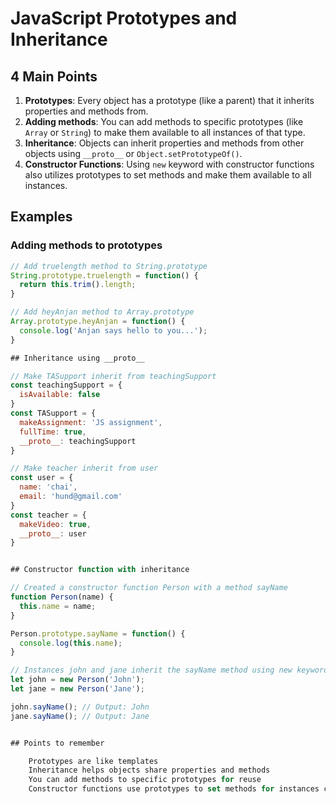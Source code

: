 # JavaScript Prototypes and Inheritance

## 4 Main Points

1. **Prototypes**: Every object has a prototype (like a parent) that it inherits properties and methods from.
2. **Adding methods**: You can add methods to specific prototypes (like `Array` or `String`) to make them available to all instances of that type.
3. **Inheritance**: Objects can inherit properties and methods from other objects using `__proto__` or `Object.setPrototypeOf()`.
4. **Constructor Functions**: Using `new` keyword with constructor functions also utilizes prototypes to set methods and make them available to all instances.

## Examples

### Adding methods to prototypes

```javascript
// Add truelength method to String.prototype
String.prototype.truelength = function() {
  return this.trim().length;
}

// Add heyAnjan method to Array.prototype
Array.prototype.heyAnjan = function() {
  console.log('Anjan says hello to you...');
}

## Inheritance using __proto__

// Make TASupport inherit from teachingSupport
const teachingSupport = {
  isAvailable: false
}
const TASupport = {
  makeAssignment: 'JS assignment',
  fullTime: true,
  __proto__: teachingSupport
}

// Make teacher inherit from user
const user = {
  name: 'chai',
  email: 'hund@gmail.com'
}
const teacher = {
  makeVideo: true,
  __proto__: user
}


## Constructor function with inheritance

// Created a constructor function Person with a method sayName
function Person(name) {
  this.name = name;
}

Person.prototype.sayName = function() {
  console.log(this.name);
}

// Instances john and jane inherit the sayName method using new keyword
let john = new Person('John');
let jane = new Person('Jane');

john.sayName(); // Output: John
jane.sayName(); // Output: Jane


## Points to remember

    Prototypes are like templates
    Inheritance helps objects share properties and methods
    You can add methods to specific prototypes for reuse
    Constructor functions use prototypes to set methods for instances created with new
